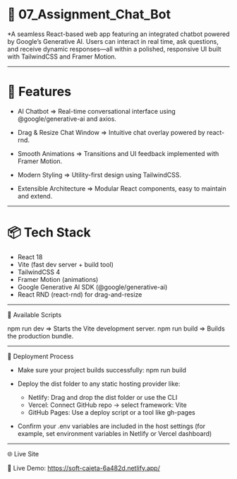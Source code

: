 # 🤖 07_Assignment_Chat_Bot

*A seamless React-based web app featuring an integrated chatbot powered by Google’s Generative AI. Users can interact in real time, ask questions, and receive dynamic responses—all within a polished, responsive UI built with TailwindCSS and Framer Motion.

---

# 🚀 Features

* AI Chatbot => Real-time conversational interface using @google/generative-ai and axios.

* Drag & Resize Chat Window => Intuitive chat overlay powered by react-rnd.

* Smooth Animations => Transitions and UI feedback implemented with Framer Motion.

* Modern Styling => Utility-first design using TailwindCSS.

* Extensible Architecture => Modular React components, easy to maintain and extend.

----

# 📦 Tech Stack

* React 18
* Vite (fast dev server + build tool)
* TailwindCSS 4
* Framer Motion (animations)
* Google Generative AI SDK (@google/generative-ai)
* React RND (react-rnd) for drag-and-resize

----

📜 Available Scripts

npm run dev => Starts the Vite development server.
npm run build => Builds the production bundle.

----

🔧 Deployment Process

* Make sure your project builds successfully:  npm run build
  
* Deploy the dist folder to any static hosting provider like:

     * Netlify: Drag and drop the dist folder or use the CLI
     * Vercel: Connect GitHub repo → select framework: Vite
     * GitHub Pages: Use a deploy script or a tool like gh-pages
* Confirm your .env variables are included in the host settings (for example, set environment variables in Netlify or Vercel dashboard)

-----

🌐 Live Site

🔗 Live Demo: https://soft-cajeta-6a482d.netlify.app/
